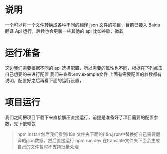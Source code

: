 # 说明

一个可以将一个文件转换成各种不同的翻译 json 文件的项目，目前已接入 Baidu 翻译 Api 运行，后续也会更新一些其他的 api 比如谷歌，微软

# 运行准备

这边我们需要根据不同的 api 选择配置，所以需要的属性也不同，根据在下列点击自己想要的来进行配置
我们来查看.env.example文件 上面有需要配置的参数都有说明，配置好之后再看下面的运行设置，

# 项目运行
我们之间把项目下载下来直接解压直接运行，前提是准备好了项目需要的配置参数，先下依赖包
> npm install
然后我们看到i18n 文件夹下面的i18n.json中替换好自己需要翻译的json数据，然后直接运行
> npm run dev
在translate文件夹下面会生成自己的文件暂时不支持批量处理